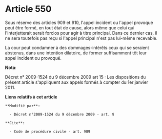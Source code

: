 # Article 550

Sous réserve des articles 909 et 910, l'appel incident ou l'appel provoqué peut être formé, en tout état de cause, alors même
que celui qui l'interjetterait serait forclos pour agir à titre principal. Dans ce dernier cas, il ne sera toutefois pas reçu
si l'appel principal n'est pas lui-même recevable. 

La cour peut condamner à des dommages-intérêts ceux qui se seraient abstenus, dans une intention dilatoire, de former
suffisamment tôt leur appel incident ou provoqué.

**Nota:**

Décret n° 2009-1524 du 9 décembre 2009 art 15 : Les dispositions du présent article s'appliquent aux appels formés à compter
du 1er janvier 2011.

**Liens relatifs à cet article**

	**Modifié par**:

	  - Décret n°2009-1524 du 9 décembre 2009 - art. 9

	**Cite**:

	  - Code de procédure civile - art. 909
